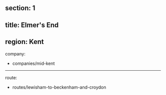 section: 1
----
title: Elmer's End
----
region: Kent
----
company:
- companies/mid-kent
----
route:
- routes/lewisham-to-beckenham-and-croydon

